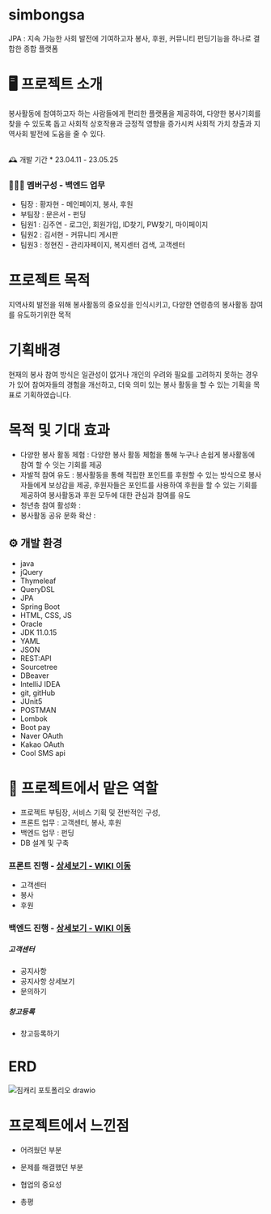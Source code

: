 # simbongsa
JPA : 지속 가능한 사회 발전에 기여하고자 봉사, 후원, 커뮤니티 펀딩기능을 하나로 결합한 종합 플랫폼

# 🖥️ 프로젝트 소개
봉사활동에 참여하고자 하는 사람들에게 편리한 플랫폼을 제공하여, 다양한 봉사기회를 찾을 수 있도록 돕고 사회적 상호작용과 긍정적 영향을 증가시켜 사회적 가치 창출과 지역사회 발전에 도움을 줄 수 있다.

<br>
 🕰️ 개발 기간
* 23.04.11 - 23.05.25

### 🧑‍🤝‍🧑 멤버구성 - 백엔드 업무
 - 팀장  : 황자현 - 메인페이지, 봉사, 후원
 - 부팀장 : 문은서 - 펀딩
 - 팀원1 : 김주연 - 로그인, 회원가입, ID찾기, PW찾기, 마이페이지
 - 팀원2 : 김서현 - 커뮤니티 게시판
 - 팀원3 : 정현진 - 관리자페이지, 복지센터 검색, 고객센터
 
 
 # 프로젝트 목적 
 지역사회 발전을 위해 봉사활동의 중요성을 인식시키고, 다양한 연령층의 봉사활동 참여를 유도하기위한 목적
 
 # 기획배경
현재의 봉사 참여 방식은 일관성이 없거나 개인의 우려와 필요를 고려하지 못하는 경우가 있어 참여자들의 경험을 개선하고, 
더욱 의미 있는 봉사 활동을 할 수 있는 기획을 목표로 기획하였습니다.

 # 목적 및 기대 효과
- 다양한 봉사 활동 체험 : 다양한 봉사 활동 체험을 통해 누구나 손쉽게 봉사활동에 참여 할 수 잇는 기회를 제공
- 자발적 참여 유도 :  봉사활동을 통해 적립한 포인트를 후원할 수 있는 방식으로 봉사자들에게 보상감을 제공, 
 후원자들은 포인트를 사용하여 후원을 할 수 있는 기회를 제공하여 봉사활동과 후원 모두에 대한 관심과 참여를 유도
- 청년층 참여 활성화 : 
- 봉사활동 공유 문화 확산 :


## ⚙️ 개발 환경
- java
- jQuery
- Thymeleaf
- QueryDSL
- JPA
- Spring Boot
- HTML, CSS, JS
- Oracle
- JDK 11.0.15
- YAML
- JSON
- REST:API
- Sourcetree
- DBeaver
- IntelliJ IDEA
- git, gitHub
- JUnit5
- POSTMAN
- Lombok
- Boot pay
- Naver OAuth
- Kakao OAuth
- Cool SMS api 

 # 📌 프로젝트에서 맡은 역할 
- 프로젝트 부팀장, 서비스 기획 및 전반적인 구성,
- 프론트 업무 : 고객센터, 봉사, 후원 
- 백엔드 업무 : 펀딩
- DB 설계 및 구축 

### 프론트 진행 - <a href="https://github.com/code-hyun/JimCarry/wiki/맡은-기능-소개--(프론트)" > 상세보기 - WIKI 이동</a>
- 고객센터 
- 봉사
- 후원 

### 백엔드 진행 - <a href="https://github.com/code-hyun/JimCarry/wiki/맡은-기능-소개-(백엔드)" >상세보기 - WIKI 이동</a>
##### 고객센터
- 공지사항
- 공지사항 상세보기
- 문의하기
##### 창고등록 
- 창고등록하기

# ERD
![짐캐리 포토폴리오 drawio](https://user-images.githubusercontent.com/122762287/233322002-5be1e3da-90ba-4e2a-ab88-38ad95b48aaf.png)

# 프로젝트에서 느낀점
- 어려웠던 부분 
 
- 문제를 해결했던 부분

- 협업의 중요성

- 총평 



